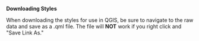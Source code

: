 **Downloading Styles**

When downloading the styles for use in QGIS, be sure to navigate to the raw data and save as a .qml file. The file will **NOT** work if you right click and "Save Link As."
